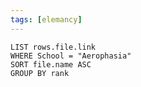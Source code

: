 ```yaml
---
tags: [elemancy]
---
```

```dataview
LIST rows.file.link
WHERE School = "Aerophasia"
SORT file.name ASC
GROUP BY rank
```